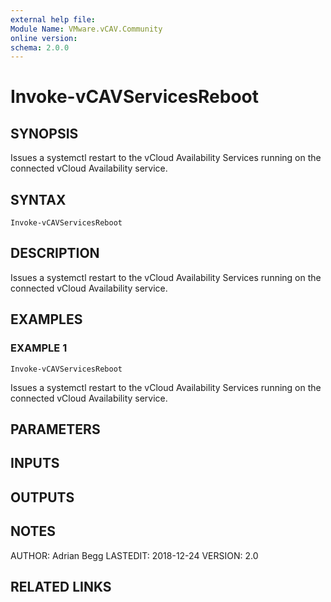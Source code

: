 ```yaml
---
external help file:
Module Name: VMware.vCAV.Community
online version:
schema: 2.0.0
---
```


# Invoke-vCAVServicesReboot

## SYNOPSIS
Issues a systemctl restart to the vCloud Availability Services running on the connected vCloud Availability service.

## SYNTAX

```
Invoke-vCAVServicesReboot
```

## DESCRIPTION
Issues a systemctl restart to the vCloud Availability Services running on the connected vCloud Availability service.

## EXAMPLES

### EXAMPLE 1
```
Invoke-vCAVServicesReboot
```

Issues a systemctl restart to the vCloud Availability Services running on the connected vCloud Availability service.

## PARAMETERS

## INPUTS

## OUTPUTS

## NOTES
AUTHOR: Adrian Begg
LASTEDIT: 2018-12-24
VERSION: 2.0

## RELATED LINKS
